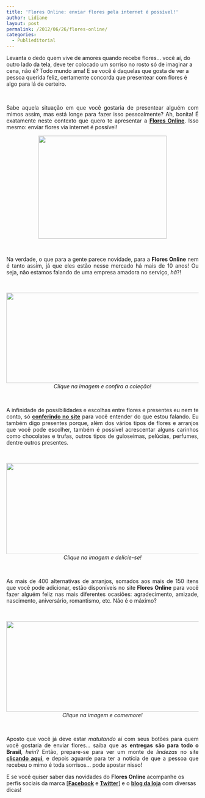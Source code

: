 ```yaml
---
title: 'Flores Online: enviar flores pela internet é possível!'
author: Lidiane
layout: post
permalink: /2012/06/26/flores-online/
categories:
  - Publieditorial
---
```

Levanta o dedo quem vive de amores quando recebe flores… você aí, do outro lado da tela, deve ter colocado um sorriso no rosto só de imaginar a cena, não é? Todo mundo ama! E se você é daquelas que gosta de ver a pessoa querida feliz, certamente concorda que presentear com flores é algo para lá de certeiro.

&nbsp;

<p align="justify">
  Sabe aquela situação em que você gostaria de presentear alguém com mimos assim, mas está longe para fazer isso pessoalmente? Ah, bonita! É exatamente neste contexto que quero te apresentar a <strong><a href="http://www.floresonline.com.br/" target="_blank" rel="nofollow">Flores Online</a></strong>. Isso mesmo: enviar flores via internet é possível!
</p>

<!--more-->

<p align="center">
  <a href="http://www.trololodemulher.com.br/2012/06/26/flores-online/flores-online/" rel="attachment wp-att-8764"  rel="nofollow"><img class="alignnone size-full wp-image-8764" title="Flores Online" alt="" src="https://www.trololodemulher.com.br/2012/06/Flores-Online.jpg" width="336" height="269" /></a>
</p>

&nbsp;

<p align="justify">
  Na verdade, o que para a gente parece novidade, para a <strong>Flores Online</strong> nem é tanto assim, já que eles estão nesse mercado há mais de 10 anos! Ou seja, não estamos falando de uma empresa amadora no serviço, <em>hã</em>?!
</p>

&nbsp;

<p align="center">
  <a href="http://www.floresonline.com.br/opcoes.asp?tipo=885" target="_blank" rel="attachment wp-att-8763"  rel="nofollow"><img class="alignnone size-full wp-image-8763" title="FLORES ONLINE - TULIPAS" alt="" src="https://www.trololodemulher.com.br/2012/06/FLORES-ONLINE-TULIPAS.png" width="561" height="236" /></a><br /> <em>Clique na imagem e confira a coleção!</em>
</p>

&nbsp;

<p align="justify">
  A infinidade de possibilidades e escolhas entre flores e presentes eu nem te conto, só <strong><a href="http://www.floresonline.com.br/" target="_blank" rel="noopener noreferrer">conferindo no site</a></strong> para você entender do que estou falando. Eu também digo presentes porque, além dos vários tipos de flores e arranjos que você pode escolher, também é possível acrescentar alguns carinhos como chocolates e trufas, outros tipos de guloseimas, pelúcias, perfumes, dentre outros presentes.
</p>

&nbsp;

<p align="center">
  <a href="http://www.floresonline.com.br/opcoes.asp?tipo=1" target="_blank" rel="attachment wp-att-8762"  rel="nofollow"><img class="alignnone size-full wp-image-8762" title="FLORES ONLINE - BOMBONS" alt="" src="https://www.trololodemulher.com.br/2012/06/FLORES-ONLINE-BOMBONS.png" width="559" height="238" /></a><br /> <em>Clique na imagem e delicie-se!</em>
</p>

&nbsp;

<p align="justify">
  As mais de 400 alternativas de arranjos, somados aos mais de 150 itens que você pode adicionar, estão disponíveis no site<strong> Flores Online</strong> para você fazer alguém feliz nas mais diferentes ocasiões: agradecimento, amizade, nascimento, aniversário, romantismo, etc. Não é o máximo?
</p>

&nbsp;

<p align="center">
  <a href="http://www.floresonline.com.br/opcoes.asp?tipo=1" target="_blank" rel="attachment wp-att-8761"  rel="nofollow"><img class="alignnone size-full wp-image-8761" title="FLORES ONLINE - ANIVERSÁRIO" alt="" src="https://www.trololodemulher.com.br/2012/06/FLORES-ONLINE-ANIVERSÁRIO.png" width="558" height="237" /></a><br /> <em>Clique na imagem e comemore!</em>
</p>

&nbsp;

<p align="justify">
  Aposto que você já deve estar <em>matutando</em> aí com seus botões para quem você gostaria de enviar flores… saiba que as <strong>entregas são para todo o Brasil</strong>, <em>hein</em>? Então, prepare-se para ver um monte de <em>lindezas</em> no site<strong> <a href="http://www.floresonline.com.br/" target="_blank" rel="nofollow">clicando aqui</a></strong>, e depois aguarde para ter a notícia de que a pessoa que recebeu o mimo é toda sorrisos… pode apostar nisso!
</p>

E se você quiser saber das novidades do **Flores Online** acompanhe os perfis sociais da marca [**<a href="https://www.facebook.com/floresonline" target="_blank"  rel="nofollow">Facebook</a>** e **<a href="https://twitter.com/_floresonline" target="_blank"  rel="nofollow">Twitter</a>**] e o **<a href="http://blog.floresonline.com.br/" target="_blank"  rel="nofollow">blog da loja</a>** com diversas dicas!
